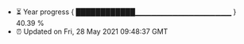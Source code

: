 - ⏳ Year progress { ████████████▁▁▁▁▁▁▁▁▁▁▁▁▁▁▁▁▁▁ } 40.39 %
- ⏰ Updated on Fri, 28 May 2021 09:48:37 GMT

